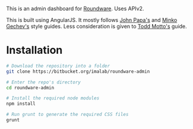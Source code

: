 This is an admin dashboard for [Roundware](https://github.com/roundware/roundware-server). Uses APIv2.

This is built using AngularJS. It mostly follows [John Papa's](https://github.com/johnpapa/angular-styleguide/blob/master/a1/README.md) and [Minko Gechev's](https://github.com/mgechev/angularjs-style-guide) style guides. Less consideration is given to [Todd Motto's](https://github.com/toddmotto/angular-styleguide) guide.



# Installation

```bash
# Download the repository into a folder
git clone https://bitbucket.org/imalab/roundware-admin

# Enter the repo's directory
cd roundware-admin

# Install the required node modules
npm install

# Run grunt to generate the required CSS files
grunt
```
